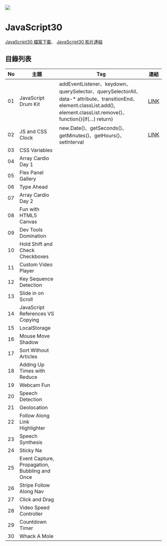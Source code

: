 ![](https://javascript30.com/images/JS3-social-share.png)

# JavaScript30
 [JavaScript30 檔案下載](https://github.com/wesbos/JavaScript30)、
 [JavaScript30 影片連結](https://www.youtube.com/playlist?list=PLu8EoSxDXHP6CGK4YVJhL_VWetA865GOH)

## 目錄列表
| No | 主題 | Tag | 連結 |
| --- | --- | --- | --- |
| 01 | JavaScript Drum Kit | addEventListener、keydown、querySelector、querySelectorAll、data-* attribute、transitionEnd、element.classList.add(), element.classList.remove()、function(){if(…) return} | [LINK](https://yogo888.github.io/JS30/01-JavaScript%20Drum%20Kit/) | 
| 02 | JS and CSS Clock | new.Date()、getSeconds()、getMinutes()、getHours()、setInterval | [LINK](https://yogo888.github.io/JS30/02%20-%20JS%20and%20CSS%20Clock/) | 
| 03 | CSS Variables |  |
| 04 | Array Cardio Day 1 |  |
| 05 | Flex Panel Gallery |  |
| 06 | Type Ahead |  |
| 07 | Array Cardio Day 2 |  |
| 08 | Fun with HTML5 Canvas |  |
| 09 | Dev Tools Domination |  |
| 10 | Hold Shift and Check Checkboxes |  |
| 11 | Custom Video Player |  |
| 12 | Key Sequence Detection |  |
| 13 | Slide in on Scroll |  |
| 14 | JavaScript References VS Copying |  |
| 15 | LocalStorage |  |
| 16 | Mouse Move Shadow |  |
| 17 | Sort Without Articles |  |
| 18 | Adding Up Times with Reduce |  |
| 19 | Webcam Fun |  |
| 20 | Speech Detection |  |
| 21 | Geolocation |  |
| 22 | Follow Along Link Highlighter |  |
| 23 | Speech Synthesis |  |
| 24 | Sticky Na |  |
| 25 | Event Capture, Propagation, Bubbling and Once |  |
| 26 | Stripe Follow Along Nav |  |
| 27 | Click and Drag |  |
| 28 | Video Speed Controller |  |
| 29 | Countdown Timer |  |
| 30 | Whack A Mole |  |
